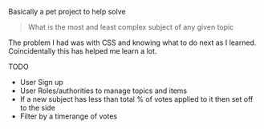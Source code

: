 Basically a pet project to help solve

> What is the most and least complex subject of any given topic

The problem I had was with CSS and knowing what to do next as I learned. Coincidentally this has helped me learn a lot.

TODO
- User Sign up
- User Roles/authorities to manage topics and items
- If a new subject has less than total % of votes applied to it then set off to the side
- Filter by a timerange of votes

